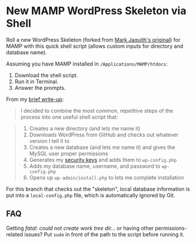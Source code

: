 New MAMP WordPress Skeleton via Shell
=================

Roll a new WordPress Skeleton (forked from [Mark Jaquith's original](https://github.com/markjaquith/WordPress-Skeleton)) for MAMP with this quick shell script (allows custom inputs for directory and database name).

Assuming you have MAMP installed in `/Applications/MAMP/htdocs`:

1. Download the shell script.
1. Run it in Terminal.
1. Answer the prompts.

From my <a href="http://logos-creative.com/roll-a-new-mamp-wordpress-install-quickly-with-this-shell-script/" target="_blank">brief write-up</a>:

> I decided to combine the most common, repetitive steps of the process into one useful shell script that:

> 1. Creates a new directory (and lets me name it)
> 1. Downloads WordPress from GitHub and checks out whatever version I tell it to
> 1. Creates a new database (and lets me name it) and gives the MySQL user proper permissions
> 1. Generates my <a href="http://codex.wordpress.org/Editing_wp-config.php#Security_Keys" target="_blank">security keys</a> and adds them to `wp-config.php`
> 1. Adds my database name, username, and password to `wp-config.php`
> 1. Opens up `wp-admin/install.php` to lets me complete installation

For this branch that checks out the "skeleton", local database information is put into a `local-config.php` file, which is automatically ignored by Git.

FAQ
-----------------

Getting _fatal: could not create work tree dir..._ or having other permissions-related issues? Put `sudo` in front of the path to the script before running it.
